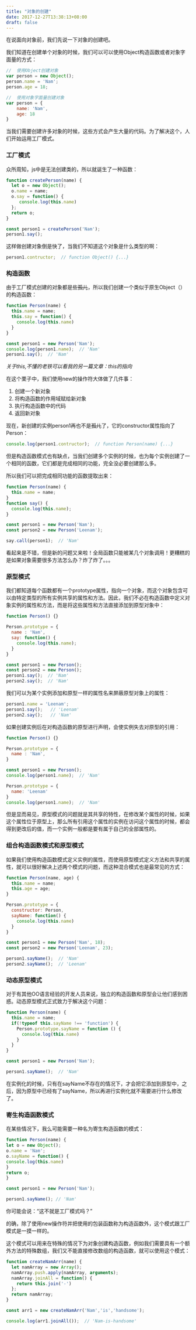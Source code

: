 ```yaml
---
title: "对象的创建"
date: 2017-12-27T13:38:13+08:00
draft: false
---
```


在说面向对象前，我们先说一下对象的创建吧。

我们知道在创建单个对象的时候，我们可以可以使用Object构造函数或者对象字面量的方式：

```javascript
//  使用Object创建对象
var person = new Object();
person.name = 'Nam';
person.age = 18;

//  使用对象字面量创建对象
var person = {
    name: 'Nam',
    age: 18
}
```

当我们需要创建许多对象的时候，这些方式会产生大量的代码。为了解决这个，人们开始运用工厂模式。

### 工厂模式

众所周知，js中是无法创建类的，所以就诞生了一种函数：

```javascript
function createPerson(name) {
  let o = new Object();
  o.name = name;
  o.say = function() {
     console.log(this.name)
  };
  return o;
}

const person1 = createPerson('Nam');
person1.say();
```

这样做创建对象倒是快了，当我们不知道这个对象是什么类型的啊：

```javascript
person1.contructor;  // function Object() {...}
```

### 构造函数

由于工厂模式创建的对象都是些~~孤儿~~，所以我们创建一个类似于原生Object（）的构造函数：

```javascript
function Person(name) {
  this.name = name;
  this.say = function() {
    console.log(this.name)
  }
}

const person1 = new Person('Nam');
console.log(person1.name);  // 'Nam'
person1.say();  // 'Nam'
```

*关于this,不懂的老铁可以看我的另一篇文章：this的指向*

在这个栗子中，我们使用new的操作符大体做了几件事：

1. 创建一个新对象
2. 将构造函数的作用域赋给新对象
3. 执行构造函数中的代码
4. 返回新对象

现在，新创建的实例person1再也不是~~孤儿~~了，它的constructor属性指向了Person：

```javascript
console.log(person1.contructor);  // function Person(name) {...}
```

但是构造函数模式也有缺点，当我们创建多个实例的时候，也为每个实例创建了一个相同的函数，它们都是完成相同的功能，完全没必要创建那么多。

所以我们可以把完成相同功能的函数提取出来：

```javascript
function Person(name) {
  this.name = name;
}
function say() {
  console.log(this.name);
}

const person1 = new Person('Nam');
const person2 = new Person('Leenam');

say.call(person1);  // 'Nam'
```

看起来是不错，但是新的问题又来啦！全局函数只能被某几个对象调用！更糟糕的是如果对象需要很多方法怎么办？炸了炸了。。。

### 原型模式

我们都知道每个函数都有一个prototype属性，指向一个对象，而这个对象包含可以由特定类型的所有实例共享的属性和方法。因此，我们不必在构造函数中定义对象实例的属性和方法，而是将这些属性和方法直接添加到原型对象中：



```javascript
function Person() {}

Person.prototype = {
  name : 'Nam',
  say: function() {
    console.log(this.name);
  }
}

const person1 = new Person();
const person2 = new Person();
person1.say();  // 'Nam'
person2.say();  // 'Nam'
```

我们可以为某个实例添加和原型一样的属性名来屏蔽原型对象上的属性：

```javascript
person1.name = 'Leenam';
person1.say();   // 'Leenam'
person2.say();   // 'Nam'
```

如果创建实例后在对构造函数的原型进行声明，会使实例失去对原型的引用：

```javascript
function Person() {}

Person.prototype = {
  name : 'Nam',
}

const person1 = new Person();
console.log(person1.name);  // 'Nam'

Person.prototype = {
  name: 'Leenam'
}
console.log(person1.name);  // 'Nam'
```

但是显而易见，原型模式的问题就是其共享的特性，在修改某个属性的时候，如果这个属性位于原型上，那么所有引用这个属性的实例在访问这个属性的时候，都会得到更改后的值，而一个实例一般都是要有属于自己的全部属性的。

### 组合构造函数模式和原型模式

如果我们使用构造函数模式定义实例的属性，而使用原型模式定义方法和共享的属性，就可以很好解决上述两个模式的问题，而这种混合模式也是最常见的方式：

```javascript
function Person(name, age) {
  this.name = name;
  this.age = age;
}

Person.prototype = {
  constructor: Person,
  sayName: function() {
    console.log(this.name)
  }
}

const person1 = new Person('Nam', 18);
const person2 = new Person('Leenam', 23);

person1.sayName();  // 'Nam'
person2.sayName();  // 'Leenam'
```

### 动态原型模式

对于有其他OO语言经验的开发人员来说，独立的构造函数和原型会让他们感到困惑。动态原型模式正式致力于解决这个问题：

```javascript
function Person(name) {
  this.name = name;
  if(!typeof this.sayName !== 'function') {
    Person.prototype.sayName = function () {
      console.log(this.name)
    }
  }
}

const person1 = new Person('Nam');

person1.sayName();  // 'Nam'
```

在实例化的时候，只有在sayName不存在的情况下，才会把它添加到原型中，之后，因为原型中已经有了sayName，所以再进行实例化就不需要进行什么修改了。

### 寄生构造函数模式

在某些情况下，我么可能需要一种名为寄生构造函数的模式：



```javascript
function Person(name) {
let o = new Object();
o.name = 'Nam';
o.sayName = function() {
console.log(this.name)
}
return o;
}

const person1 = new Person('Nam');

person1.sayName(); // 'Nam'
```

你可能会说：“这不就是工厂模式吗？”

的确，除了使用new操作符并把使用的包装函数称为构造函数外，这个模式跟工厂模式是一摸一样的。

这个模式可以用来在特殊的情况下为对象创建构造函数，例如我们需要具有一个额外方法的特殊数组，我们又不能直接修改数组的构造函数，就可以使用这个模式：

```javascript
function createNamArr(name) {
  let namArray = new Array();
  namArray.push.apply(namArray, arguments);
  namArray.joinAll = function() {
    return this.join('-')
  };
  return namArray;
}

const arr1 = new createNamArr('Nam','is','handsome');

console.log(arr1.joinAll());  // 'Nam-is-handsome'
```

